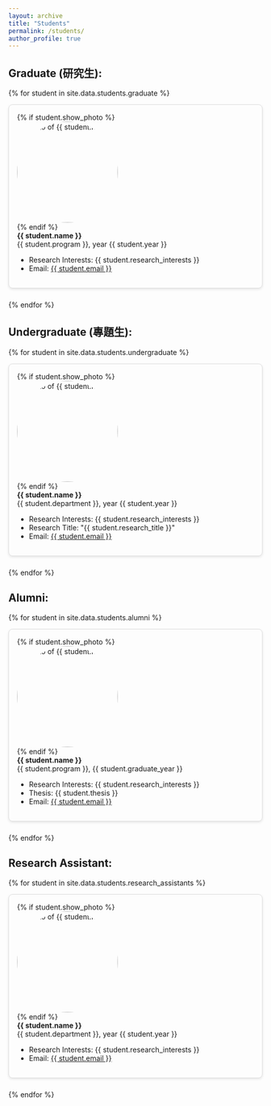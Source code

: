 ```yaml
---
layout: archive
title: "Students"
permalink: /students/
author_profile: true
---
```


<style>
  /* Main container for each student block */
  .student-block {
    margin-bottom: 1.5rem;
    border: 1px solid #ddd;
    padding: 1rem;
    border-radius: 8px;
    box-shadow: 0 2px 5px rgba(0, 0, 0, 0.1);
  }

  /* Flex layout for blocks with photo */
  .has-photo .student-block {
    display: flex;
    align-items: flex-start;
  }

  /* Photo container */
  .photo {
    flex: 0 0 200px;
    margin-right: 1rem;
  }

  /* Photo styling */
  .photo img {
    width: 200px;
    height: 200px;
    border-radius: 50%;
    object-fit: cover;
  }

  /* Info container */
  .info {
    flex: 1;
  }

  /* No flex layout for blocks without photo */
  .no-photo .student-block {
    display: block;
    text-align: left;
  }

  /* Responsive styling */
  @media (max-width: 768px) {
    .student-block {
      flex-direction: column;
      align-items: center;
      text-align: center;
    }

    .photo {
      margin-bottom: 1rem;
      margin-right: 0;
    }

    .info {
      text-align: left;
    }
  }
</style>

Graduate (研究生):
-----
{% for student in site.data.students.graduate %}
<div class="{% if student.show_photo %}has-photo{% else %}no-photo{% endif %}">
  <div class="student-block">
    {% if student.show_photo %}
    <div class="photo">
      <img src="{{ student.photo_url }}" alt="Photo of {{ student.name }}">
    </div>
    {% endif %}
    <div class="info">
      <strong>{{ student.name }}</strong>  
      <br>{{ student.program }}, year {{ student.year }}
      <ul>
        <li>Research Interests: {{ student.research_interests }}</li> 
        <li>Email: <a href="mailto:{{ student.email }}">{{ student.email }}</a></li> 
      </ul>
    </div>
  </div>
</div>
{% endfor %}

Undergraduate (專題生):
-----
{% for student in site.data.students.undergraduate %}
<div class="{% if student.show_photo %}has-photo{% else %}no-photo{% endif %}">
  <div class="student-block">
    {% if student.show_photo %}
    <div class="photo">
      <img src="{{ student.photo_url }}" alt="Photo of {{ student.name }}">
    </div>
    {% endif %}
    <div class="info">
      <strong>{{ student.name }}</strong>  
      <br>{{ student.department }}, year {{ student.year }}
      <ul> 
        <li>Research Interests: {{ student.research_interests }}</li>  
        <li>Research Title: "{{ student.research_title }}"</li>
        <li>Email: <a href="mailto:{{ student.email }}">{{ student.email }}</a></li>
      </ul>
    </div>
  </div>
</div>
{% endfor %}

Alumni:
-----
{% for student in site.data.students.alumni %}
<div class="{% if student.show_photo %}has-photo{% else %}no-photo{% endif %}">
  <div class="student-block">
    {% if student.show_photo %}
    <div class="photo">
      <img src="{{ student.photo_url }}" alt="Photo of {{ student.name }}">
    </div>
    {% endif %}
    <div class="info">
      <strong>{{ student.name }}</strong>  
      <br>{{ student.program }}, {{ student.graduate_year }}  
      <ul>
        <li>Research Interests: {{ student.research_interests }}</li>
        <li>Thesis: {{ student.thesis }}</li>
        <li>Email: <a href="mailto:{{ student.email }}">{{ student.email }}</a></li>
      </ul>
    </div>
  </div>
</div>
{% endfor %}

Research Assistant:
-----
{% for student in site.data.students.research_assistants %}
<div class="{% if student.show_photo %}has-photo{% else %}no-photo{% endif %}">
  <div class="student-block">
    {% if student.show_photo %}
    <div class="photo">
      <img src="{{ student.photo_url }}" alt="Photo of {{ student.name }}">
    </div>
    {% endif %}
    <div class="info">
      <strong>{{ student.name }}</strong>  
      <br>{{ student.department }}, year {{ student.year }}  
      <ul>
        <li>Research Interests: {{ student.research_interests }}</li>  
        <li>Email: <a href="mailto:{{ student.email }}">{{ student.email }}</a></li>
      </ul>
    </div>
  </div>
</div>
{% endfor %}
